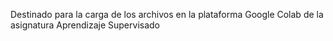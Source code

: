 Destinado para la carga de los archivos en la plataforma Google Colab de la asignatura Aprendizaje Supervisado
